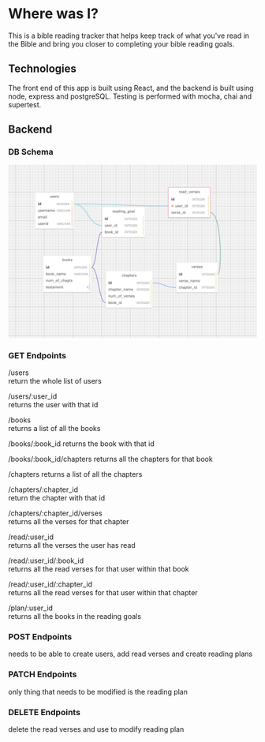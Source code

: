 # Where was I?

This is a bible reading tracker that helps keep track of what you've read in the Bible and bring you closer to completing your bible reading goals.

## Technologies
The front end of this app is built using React, and the backend is built using node, express and postgreSQL. Testing is performed with mocha, chai and supertest.

## Backend

### DB Schema
![Database schema](/dbschema.png?raw=true)

### GET Endpoints
/users  
return the whole list of users

/users/:user_id  
returns the user with that id

/books  
returns a list of all the books

/books/:book_id 
returns the book with that id

/books/:book_id/chapters
returns all the chapters for that book

/chapters 
returns a list of all the chapters

/chapters/:chapter_id  
return the chapter with that id

/chapters/:chapter_id/verses  
returns all the verses for that chapter

/read/:user_id  
returns all the verses the user has read

/read/:user_id/:book_id  
returns all the read verses for that user within that book

/read/:user_id/:chapter_id  
returns all the read verses for that user within that chapter

/plan/:user_id  
returns all the books in the reading goals

### POST Endpoints
needs to be able to create users, add read verses and create reading plans

### PATCH Endpoints
only thing that needs to be modified is the reading plan

### DELETE Endpoints
delete the read verses and use to modify reading plan